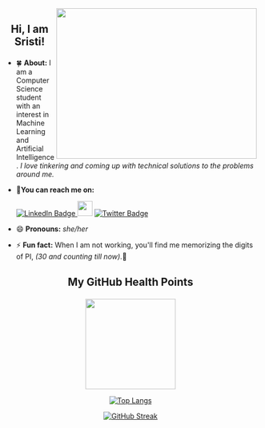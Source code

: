 <div id="header" align="right">
<img src="https://res.cloudinary.com/practicaldev/image/fetch/s--2bZIjPGC--/c_limit%2Cf_auto%2Cfl_progressive%2Cq_66%2Cw_880/https://dev-to-uploads.s3.amazonaws.com/i/d4tvukbt5mra37cvwklk.gif" align="right" width="400" height="300"/>
</div>

## <p align=center> Hi, I am Sristi!

<div id="body" align="left">

- 🍀 **About:** I am a Computer Science student with an interest in Machine Learning and Artificial Intelligence. _I love tinkering and coming up with technical solutions to the problems around me._

- 🤝**You can reach me on:**

  <a href="https://www.linkedin.com/in/sristi-4a680b207/">
    <img src="https://img.shields.io/badge/LinkedIn-blue?style=for-the-badge&logo=linkedin&logoColor=white" alt="LinkedIn Badge"/>
  </a>
  <a href="mailto:sristi0108@gmail.com" style="text-decoration:none">
  <img height="30" src = "https://img.shields.io/badge/gmail-c14438?&style=for-the-badge&logo=gmail&logoColor=white">
  </a>
  <a href="https://twitter.com/jazyignis">
    <img src="https://img.shields.io/badge/Twitter-blue?style=for-the-badge&logo=twitter&logoColor=white" alt="Twitter Badge"/>
  </a>


- 😄 **Pronouns:** _she/her_
- ⚡ **Fun fact:** When I am not working, you'll find me memorizing the digits of PI, _(30 and counting till now)_.:bookmark_tabs:
</div>


## <p align=center> My GitHub Health Points
<div id="body" align="center">  
  
<img height="180em" src="https://github-readme-stats.vercel.app/api?username=S-JZ&show_icons=true&theme=vision-friendly-dark&hide_border=true&&count_private=true&include_all_commits=true" />
  
[![Top Langs](https://github-readme-stats.vercel.app/api/top-langs/?username=S-JZ&layout=compact&theme=vision-friendly-dark)](https://github.com/anuraghazra/github-readme-stats)
  
[![GitHub Streak](http://github-readme-streak-stats.herokuapp.com?user=S-JZ&theme=dark&background=000000)](https://git.io/streak-stats)
</div>
